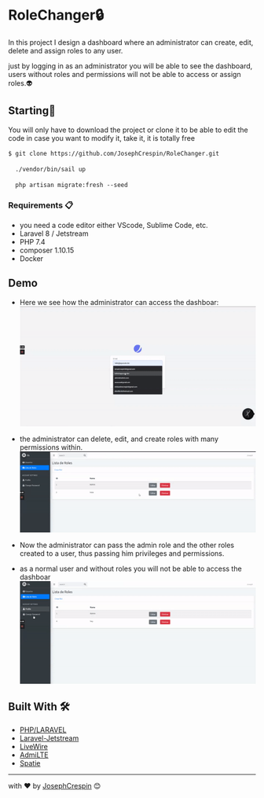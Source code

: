 
# RoleChanger🔒

In this project I design a dashboard where an administrator can create, edit, delete and assign roles to any user.

just by logging in as an administrator you will be able to see the dashboard, users without roles and permissions will not be able to access or assign roles.👽


## Starting🚀

You will only have to download the project or clone it to be able to edit the code in case you want to modify it, take it, it is totally free

```
$ git clone https://github.com/JosephCrespin/RoleChanger.git
  
  ./vendor/bin/sail up
  
  php artisan migrate:fresh --seed
```
     


### Requirements 📋

-  you need a code editor either VScode, Sublime Code, etc.
-  Laravel 8 / Jetstream
-  PHP 7.4
-  composer 1.10.15
-  Docker

## Demo 

- Here we see how the administrator can access the dashboar:
![DemoOne](DemoOne.gif)

- the administrator can delete, edit, and create roles with many permissions within.
![DemoTwo](DemoTwo.gif)

- Now the administrator can pass the admin role and the other roles created to a user, thus passing him privileges and permissions.
- as a normal user and without roles you will not be able to access the dashboar
![DemoThree](DemoThree.gif)

## Built With 🛠️

* [PHP/LARAVEL](https://laravel.com) 
* [Laravel-Jetstream](https://jetstream.laravel.com/2.x/introduction.html)
* [LiveWire](https://laravel-livewire.com) 
* [AdmiLTE](https://github.com/jeroennoten/Laravel-AdminLTE/wiki)
* [Spatie](https://spatie.be/) 


---
 with ❤️ by [JosephCrespin](https://github.com/JosephCrespin) 😊
